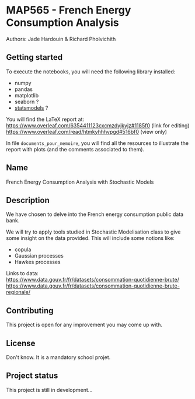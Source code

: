 # MAP565 - French Energy Consumption Analysis

Authors: Jade Hardouin & Richard Pholvichith

## Getting started
To execute the notebooks, you will need the following library installed:
- numpy
- pandas
- matplotlib
- seaborn ?
- [statsmodels](https://www.statsmodels.org/) ?

You will find the LaTeX report at:  
https://www.overleaf.com/6354411123cxcmzdyjkyjz#1185f0 (link for editing)  
https://www.overleaf.com/read/htmkyhhhvpgd#516bf0 (view only)

In file `documents_pour_memoire`, you will find all the resources to illustrate the report with plots (and the comments associated to them).

## Name
French Energy Consumption Analysis with Stochastic Models

## Description
We have chosen to delve into the French energy consumption public data bank.

We will try to apply tools studied in Stochastic Modelisation class to give some insight on the data provided. This will include some notions like:
- copula
- Gaussian processes
- Hawkes processes

Links to data:  
https://www.data.gouv.fr/fr/datasets/consommation-quotidienne-brute/  
https://www.data.gouv.fr/fr/datasets/consommation-quotidienne-brute-regionale/

## Contributing
This project is open for any improvement you may come up with.

## License
Don't know. It is a mandatory school projet.

## Project status
This project is still in development...
